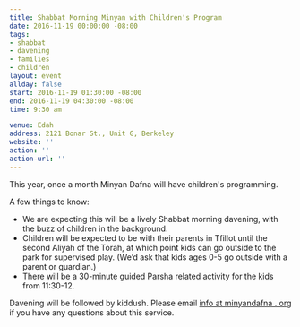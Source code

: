 ```yaml
---
title: Shabbat Morning Minyan with Children's Program
date: 2016-11-19 00:00:00 -08:00
tags:
- shabbat
- davening
- families
- children
layout: event
allday: false
start: 2016-11-19 01:30:00 -08:00
end: 2016-11-19 04:30:00 -08:00
time: 9:30 am

venue: Edah
address: 2121 Bonar St., Unit G, Berkeley
website: ''
action: ''
action-url: ''
---
```


This year, once a month Minyan Dafna will have children's programming.

A few things to know:

  - We are expecting this will be a lively Shabbat morning davening, with the buzz of children in the background.
  - Children will be expected to be with their parents in Tfillot until the second Aliyah of the Torah, at which point kids can go outside to the park for supervised play. (We’d ask that kids ages 0-5 go outside with a parent or guardian.)
  - There will be a 30-minute guided Parsha related activity for the kids from 11:30-12.

Davening will be followed by kiddush. Please email [info at minyandafna . org](mailto:info@minyandafna.org) if you have any questions about this service.